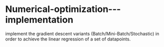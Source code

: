 # Numerical-optimization---implementation


implement the gradient descent variants (Batch/Mini-Batch/Stochastic) in order to achieve the linear regression of a set of datapoints.

